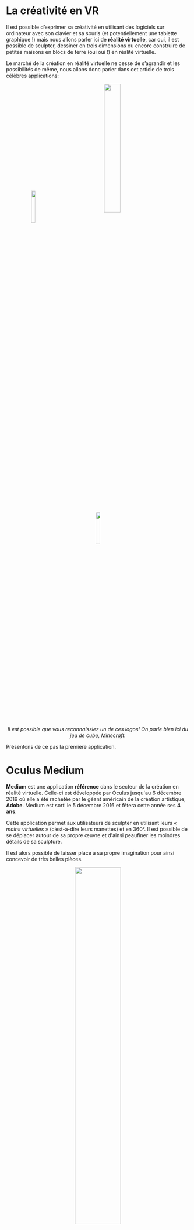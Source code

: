 # La créativité en VR

Il est possible d’exprimer sa créativité en utilisant des logiciels sur ordinateur avec son clavier et sa souris (et potentiellement une tablette graphique !) mais nous allons parler ici de **réalité virtuelle**, car oui, il est possible de sculpter, dessiner en trois dimensions ou encore construire de petites maisons en blocs de terre (oui oui !) en réalité virtuelle.

Le marché de la création en réalité virtuelle ne cesse de s’agrandir et les possibilités de même, nous allons donc parler dans cet article de trois célèbres applications:

<center>
    <img src="https://i.jiveoff.fr/uxgot.png" style="width:15%; margin-right: 100px; vertical-align: middle;" />
    <img src="https://i.jiveoff.fr/wKpE8.tilt-brush-logo-02-ps4-23jan19-en-us" style="width:30%; margin-right: 100px; vertical-align: middle;" />
    <img src="https://i.jiveoff.fr/wqWkt.PJQMq1gnq-JWlC-cgTwnhyJJWap01FEKfm_x5O0Ab0zgd_UdgjO5rrpYx3CMUUV01NLZDTnoM22aB41nYoBkyjA7Do4RUBredR-2IaSm4nhVJ0tRrMRRhAmRJWyWXDwFiOnAXtk" style="width:15%; vertical-align: middle;" />
</center>

<center>
    <i>Il est possible que vous reconnaissiez un de ces logos! On parle bien ici du jeu de cube, Minecraft.</i>
</center>

Présentons de ce pas la première application.



# Oculus Medium

**Medium** est une application **référence** dans le secteur de la création en réalité virtuelle. Celle-ci est développée par Oculus jusqu'au 6 décembre 2019 où elle a été rachetée par le géant américain de la création artistique, **Adobe**. Medium est sorti le 5 décembre 2016 et fêtera cette année ses **4 ans**.

Cette application permet aux utilisateurs de sculpter en utilisant leurs « *mains virtuelles* » (c’est-à-dire leurs manettes) et en 360°. Il est possible de se déplacer autour de sa propre œuvre et d'ainsi peaufiner les moindres détails de sa sculpture.   

Il est alors possible de laisser place à sa propre imagination pour ainsi concevoir de très belles pièces.



<center>
    <img src="https://i.jiveoff.fr/7h36I.jpg" style="width:50%; margin-bottom: 25px;"><br />
    <i>Des sculptures réalisées par la communauté.</i>
</center>

Il est également possible de modéliser vos personnages d'animés préférés très simplement:

<center>
    <iframe width="560" height="315" src="https://www.youtube.com/embed/-gYGNQhPI34" frameborder="0" allow="accelerometer; autoplay; clipboard-write; encrypted-media; gyroscope; picture-in-picture" allowfullscreen></iframe>
</center>

Il est également possible d'exporter ses créations sur des formats plus conventionnels pour ainsi les utiliser dans des vrais logiciels de modélisation comme *Autodesk Maya* ou un logiciel de texturisations comme *Substance*.



Vous pouvez télécharger **Oculus Medium** sur ce [lien](https://oculus.com/medium).



Après la sculpture, passons au dessin avec **Google Tilt Brush**.



# Tilt Brush

**Tilt Brush** est une application développée cette fois par le géant **Google**. Elle sort le 5 avril 2016 en même temps que le **HTC Vive**, un des premiers kits de réalité virtuelle.

Comme Medium, vous vous retrouvez dans un monde virtuel où vous pouvez dessiner en **360°**. Votre manette droite vous servira à dessiner et la gauche, à manipuler votre palette, comme un artiste.

Il est également possible de rejoindre des amis sur une session Tilt Brush et donc de **collaborer** sur un même projet en temps réel!



<center>
    <iframe width="560" height="315" src="https://www.youtube.com/embed/5oHykuV9I6I" frameborder="0" allow="accelerometer; autoplay; clipboard-write; encrypted-media; gyroscope; picture-in-picture" allowfullscreen></iframe><br/>
    <i>Démonstration du multijoueur de Tilt Brush.</i>
</center>

